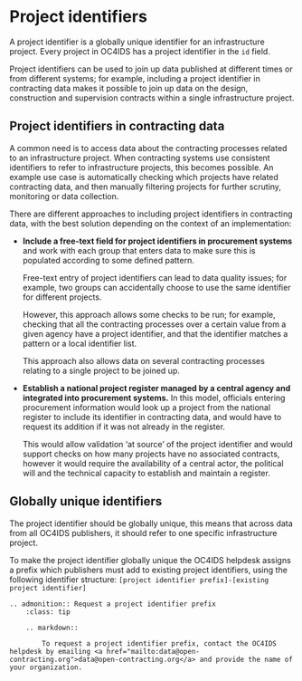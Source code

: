 # Project identifiers

A project identifier is a globally unique identifier for an infrastructure project. Every project in OC4IDS has a project identifier in the `id` field.

Project identifiers can be used to join up data published at different times or from different systems; for example, including a project identifier in contracting data makes it possible to join up data on the design, construction and supervision contracts within a single infrastructure project.

## Project identifiers in contracting data

A common need is to access data about the contracting processes related to an infrastructure project. When contracting systems use consistent identifiers to refer to infrastructure projects, this becomes possible. An example use case is automatically checking which projects have related contracting data, and then manually filtering projects for further scrutiny, monitoring or data collection.

There are different approaches to including project identifiers in contracting data, with the best solution depending on the context of an implementation:

* **Include a free-text field for project identifiers in procurement systems** and work with each group that enters data to make sure this is populated according to some defined pattern.

  Free-text entry of project identifiers can lead to data quality issues; for example, two groups can accidentally choose to use the same identifier for different projects.

  However, this approach allows some checks to be run; for example, checking that all the contracting processes over a certain value from a given agency have a project identifier, and that the identifier matches a pattern or a local identifier list.

  This approach also allows data on several contracting processes relating to a single project to be joined up.


* **Establish a national project register managed by a central agency and integrated into procurement systems.** In this model, officials entering procurement information would look up a project from the national register to include its identifier in contracting data, and would have to request its addition if it was not already in the register.

  This would allow validation ‘at source’ of the project identifier and would support checks on how many projects have no associated contracts, however it would require the availability of a central actor, the political will and the technical capacity to establish and maintain a register.

## Globally unique identifiers

The project identifier should be globally unique, this means that across data from all OC4IDS publishers, it should refer to one specific infrastructure project.

To make the project identifier globally unique the OC4IDS helpdesk assigns a prefix which publishers must add to existing project identifiers, using the following identifier structure: `[project identifier prefix]-[existing project identifier]`

```eval_rst
.. admonition:: Request a project identifier prefix
    :class: tip

    .. markdown::

        To request a project identifier prefix, contact the OC4IDS helpdesk by emailing <a href="mailto:data@open-contracting.org">data@open-contracting.org</a> and provide the name of your organization.

```

